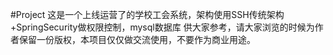 ﻿#Project
这是一个上线运营了的学校工会系统，架构使用SSH传统架构+SpringSecurity做权限控制，mysql数据库
供大家参考，请大家浏览的时候为作者保留一份版权，本项目仅仅做交流使用，不要作为商业用途。